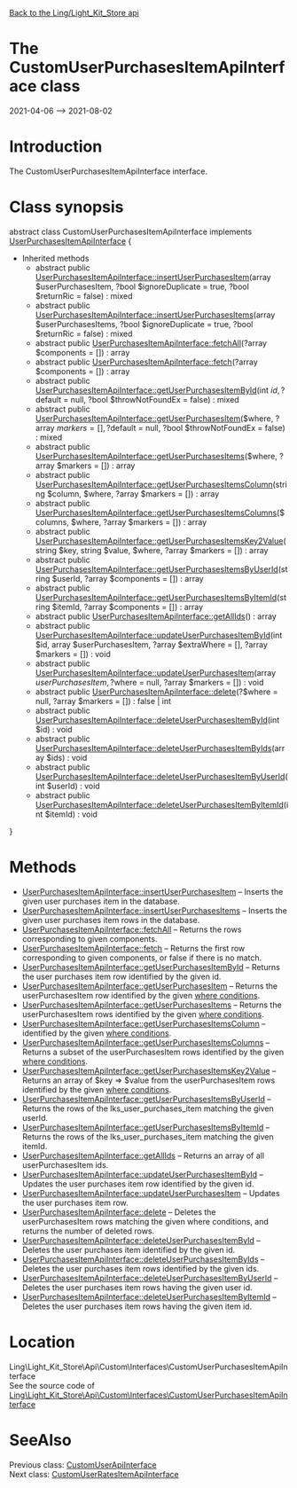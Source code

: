 [Back to the Ling/Light_Kit_Store api](https://github.com/lingtalfi/Light_Kit_Store/blob/master/doc/api/Ling/Light_Kit_Store.md)



The CustomUserPurchasesItemApiInterface class
================
2021-04-06 --> 2021-08-02






Introduction
============

The CustomUserPurchasesItemApiInterface interface.



Class synopsis
==============


abstract class <span class="pl-k">CustomUserPurchasesItemApiInterface</span> implements [UserPurchasesItemApiInterface](https://github.com/lingtalfi/Light_Kit_Store/blob/master/doc/api/Ling/Light_Kit_Store/Api/Generated/Interfaces/UserPurchasesItemApiInterface.md) {

- Inherited methods
    - abstract public [UserPurchasesItemApiInterface::insertUserPurchasesItem](https://github.com/lingtalfi/Light_Kit_Store/blob/master/doc/api/Ling/Light_Kit_Store/Api/Generated/Interfaces/UserPurchasesItemApiInterface/insertUserPurchasesItem.md)(array $userPurchasesItem, ?bool $ignoreDuplicate = true, ?bool $returnRic = false) : mixed
    - abstract public [UserPurchasesItemApiInterface::insertUserPurchasesItems](https://github.com/lingtalfi/Light_Kit_Store/blob/master/doc/api/Ling/Light_Kit_Store/Api/Generated/Interfaces/UserPurchasesItemApiInterface/insertUserPurchasesItems.md)(array $userPurchasesItems, ?bool $ignoreDuplicate = true, ?bool $returnRic = false) : mixed
    - abstract public [UserPurchasesItemApiInterface::fetchAll](https://github.com/lingtalfi/Light_Kit_Store/blob/master/doc/api/Ling/Light_Kit_Store/Api/Generated/Interfaces/UserPurchasesItemApiInterface/fetchAll.md)(?array $components = []) : array
    - abstract public [UserPurchasesItemApiInterface::fetch](https://github.com/lingtalfi/Light_Kit_Store/blob/master/doc/api/Ling/Light_Kit_Store/Api/Generated/Interfaces/UserPurchasesItemApiInterface/fetch.md)(?array $components = []) : array
    - abstract public [UserPurchasesItemApiInterface::getUserPurchasesItemById](https://github.com/lingtalfi/Light_Kit_Store/blob/master/doc/api/Ling/Light_Kit_Store/Api/Generated/Interfaces/UserPurchasesItemApiInterface/getUserPurchasesItemById.md)(int $id, ?$default = null, ?bool $throwNotFoundEx = false) : mixed
    - abstract public [UserPurchasesItemApiInterface::getUserPurchasesItem](https://github.com/lingtalfi/Light_Kit_Store/blob/master/doc/api/Ling/Light_Kit_Store/Api/Generated/Interfaces/UserPurchasesItemApiInterface/getUserPurchasesItem.md)($where, ?array $markers = [], ?$default = null, ?bool $throwNotFoundEx = false) : mixed
    - abstract public [UserPurchasesItemApiInterface::getUserPurchasesItems](https://github.com/lingtalfi/Light_Kit_Store/blob/master/doc/api/Ling/Light_Kit_Store/Api/Generated/Interfaces/UserPurchasesItemApiInterface/getUserPurchasesItems.md)($where, ?array $markers = []) : array
    - abstract public [UserPurchasesItemApiInterface::getUserPurchasesItemsColumn](https://github.com/lingtalfi/Light_Kit_Store/blob/master/doc/api/Ling/Light_Kit_Store/Api/Generated/Interfaces/UserPurchasesItemApiInterface/getUserPurchasesItemsColumn.md)(string $column, $where, ?array $markers = []) : array
    - abstract public [UserPurchasesItemApiInterface::getUserPurchasesItemsColumns](https://github.com/lingtalfi/Light_Kit_Store/blob/master/doc/api/Ling/Light_Kit_Store/Api/Generated/Interfaces/UserPurchasesItemApiInterface/getUserPurchasesItemsColumns.md)($columns, $where, ?array $markers = []) : array
    - abstract public [UserPurchasesItemApiInterface::getUserPurchasesItemsKey2Value](https://github.com/lingtalfi/Light_Kit_Store/blob/master/doc/api/Ling/Light_Kit_Store/Api/Generated/Interfaces/UserPurchasesItemApiInterface/getUserPurchasesItemsKey2Value.md)(string $key, string $value, $where, ?array $markers = []) : array
    - abstract public [UserPurchasesItemApiInterface::getUserPurchasesItemsByUserId](https://github.com/lingtalfi/Light_Kit_Store/blob/master/doc/api/Ling/Light_Kit_Store/Api/Generated/Interfaces/UserPurchasesItemApiInterface/getUserPurchasesItemsByUserId.md)(string $userId, ?array $components = []) : array
    - abstract public [UserPurchasesItemApiInterface::getUserPurchasesItemsByItemId](https://github.com/lingtalfi/Light_Kit_Store/blob/master/doc/api/Ling/Light_Kit_Store/Api/Generated/Interfaces/UserPurchasesItemApiInterface/getUserPurchasesItemsByItemId.md)(string $itemId, ?array $components = []) : array
    - abstract public [UserPurchasesItemApiInterface::getAllIds](https://github.com/lingtalfi/Light_Kit_Store/blob/master/doc/api/Ling/Light_Kit_Store/Api/Generated/Interfaces/UserPurchasesItemApiInterface/getAllIds.md)() : array
    - abstract public [UserPurchasesItemApiInterface::updateUserPurchasesItemById](https://github.com/lingtalfi/Light_Kit_Store/blob/master/doc/api/Ling/Light_Kit_Store/Api/Generated/Interfaces/UserPurchasesItemApiInterface/updateUserPurchasesItemById.md)(int $id, array $userPurchasesItem, ?array $extraWhere = [], ?array $markers = []) : void
    - abstract public [UserPurchasesItemApiInterface::updateUserPurchasesItem](https://github.com/lingtalfi/Light_Kit_Store/blob/master/doc/api/Ling/Light_Kit_Store/Api/Generated/Interfaces/UserPurchasesItemApiInterface/updateUserPurchasesItem.md)(array $userPurchasesItem, ?$where = null, ?array $markers = []) : void
    - abstract public [UserPurchasesItemApiInterface::delete](https://github.com/lingtalfi/Light_Kit_Store/blob/master/doc/api/Ling/Light_Kit_Store/Api/Generated/Interfaces/UserPurchasesItemApiInterface/delete.md)(?$where = null, ?array $markers = []) : false | int
    - abstract public [UserPurchasesItemApiInterface::deleteUserPurchasesItemById](https://github.com/lingtalfi/Light_Kit_Store/blob/master/doc/api/Ling/Light_Kit_Store/Api/Generated/Interfaces/UserPurchasesItemApiInterface/deleteUserPurchasesItemById.md)(int $id) : void
    - abstract public [UserPurchasesItemApiInterface::deleteUserPurchasesItemByIds](https://github.com/lingtalfi/Light_Kit_Store/blob/master/doc/api/Ling/Light_Kit_Store/Api/Generated/Interfaces/UserPurchasesItemApiInterface/deleteUserPurchasesItemByIds.md)(array $ids) : void
    - abstract public [UserPurchasesItemApiInterface::deleteUserPurchasesItemByUserId](https://github.com/lingtalfi/Light_Kit_Store/blob/master/doc/api/Ling/Light_Kit_Store/Api/Generated/Interfaces/UserPurchasesItemApiInterface/deleteUserPurchasesItemByUserId.md)(int $userId) : void
    - abstract public [UserPurchasesItemApiInterface::deleteUserPurchasesItemByItemId](https://github.com/lingtalfi/Light_Kit_Store/blob/master/doc/api/Ling/Light_Kit_Store/Api/Generated/Interfaces/UserPurchasesItemApiInterface/deleteUserPurchasesItemByItemId.md)(int $itemId) : void

}






Methods
==============

- [UserPurchasesItemApiInterface::insertUserPurchasesItem](https://github.com/lingtalfi/Light_Kit_Store/blob/master/doc/api/Ling/Light_Kit_Store/Api/Generated/Interfaces/UserPurchasesItemApiInterface/insertUserPurchasesItem.md) &ndash; Inserts the given user purchases item in the database.
- [UserPurchasesItemApiInterface::insertUserPurchasesItems](https://github.com/lingtalfi/Light_Kit_Store/blob/master/doc/api/Ling/Light_Kit_Store/Api/Generated/Interfaces/UserPurchasesItemApiInterface/insertUserPurchasesItems.md) &ndash; Inserts the given user purchases item rows in the database.
- [UserPurchasesItemApiInterface::fetchAll](https://github.com/lingtalfi/Light_Kit_Store/blob/master/doc/api/Ling/Light_Kit_Store/Api/Generated/Interfaces/UserPurchasesItemApiInterface/fetchAll.md) &ndash; Returns the rows corresponding to given components.
- [UserPurchasesItemApiInterface::fetch](https://github.com/lingtalfi/Light_Kit_Store/blob/master/doc/api/Ling/Light_Kit_Store/Api/Generated/Interfaces/UserPurchasesItemApiInterface/fetch.md) &ndash; Returns the first row corresponding to given components, or false if there is no match.
- [UserPurchasesItemApiInterface::getUserPurchasesItemById](https://github.com/lingtalfi/Light_Kit_Store/blob/master/doc/api/Ling/Light_Kit_Store/Api/Generated/Interfaces/UserPurchasesItemApiInterface/getUserPurchasesItemById.md) &ndash; Returns the user purchases item row identified by the given id.
- [UserPurchasesItemApiInterface::getUserPurchasesItem](https://github.com/lingtalfi/Light_Kit_Store/blob/master/doc/api/Ling/Light_Kit_Store/Api/Generated/Interfaces/UserPurchasesItemApiInterface/getUserPurchasesItem.md) &ndash; Returns the userPurchasesItem row identified by the given [where conditions](https://github.com/lingtalfi/SimplePdoWrapper#the-where-conditions).
- [UserPurchasesItemApiInterface::getUserPurchasesItems](https://github.com/lingtalfi/Light_Kit_Store/blob/master/doc/api/Ling/Light_Kit_Store/Api/Generated/Interfaces/UserPurchasesItemApiInterface/getUserPurchasesItems.md) &ndash; Returns the userPurchasesItem rows identified by the given [where conditions](https://github.com/lingtalfi/SimplePdoWrapper#the-where-conditions).
- [UserPurchasesItemApiInterface::getUserPurchasesItemsColumn](https://github.com/lingtalfi/Light_Kit_Store/blob/master/doc/api/Ling/Light_Kit_Store/Api/Generated/Interfaces/UserPurchasesItemApiInterface/getUserPurchasesItemsColumn.md) &ndash; identified by the given [where conditions](https://github.com/lingtalfi/SimplePdoWrapper#the-where-conditions).
- [UserPurchasesItemApiInterface::getUserPurchasesItemsColumns](https://github.com/lingtalfi/Light_Kit_Store/blob/master/doc/api/Ling/Light_Kit_Store/Api/Generated/Interfaces/UserPurchasesItemApiInterface/getUserPurchasesItemsColumns.md) &ndash; Returns a subset of the userPurchasesItem rows identified by the given [where conditions](https://github.com/lingtalfi/SimplePdoWrapper#the-where-conditions).
- [UserPurchasesItemApiInterface::getUserPurchasesItemsKey2Value](https://github.com/lingtalfi/Light_Kit_Store/blob/master/doc/api/Ling/Light_Kit_Store/Api/Generated/Interfaces/UserPurchasesItemApiInterface/getUserPurchasesItemsKey2Value.md) &ndash; Returns an array of $key => $value from the userPurchasesItem rows identified by the given [where conditions](https://github.com/lingtalfi/SimplePdoWrapper#the-where-conditions).
- [UserPurchasesItemApiInterface::getUserPurchasesItemsByUserId](https://github.com/lingtalfi/Light_Kit_Store/blob/master/doc/api/Ling/Light_Kit_Store/Api/Generated/Interfaces/UserPurchasesItemApiInterface/getUserPurchasesItemsByUserId.md) &ndash; Returns the rows of the lks_user_purchases_item matching the given userId.
- [UserPurchasesItemApiInterface::getUserPurchasesItemsByItemId](https://github.com/lingtalfi/Light_Kit_Store/blob/master/doc/api/Ling/Light_Kit_Store/Api/Generated/Interfaces/UserPurchasesItemApiInterface/getUserPurchasesItemsByItemId.md) &ndash; Returns the rows of the lks_user_purchases_item matching the given itemId.
- [UserPurchasesItemApiInterface::getAllIds](https://github.com/lingtalfi/Light_Kit_Store/blob/master/doc/api/Ling/Light_Kit_Store/Api/Generated/Interfaces/UserPurchasesItemApiInterface/getAllIds.md) &ndash; Returns an array of all userPurchasesItem ids.
- [UserPurchasesItemApiInterface::updateUserPurchasesItemById](https://github.com/lingtalfi/Light_Kit_Store/blob/master/doc/api/Ling/Light_Kit_Store/Api/Generated/Interfaces/UserPurchasesItemApiInterface/updateUserPurchasesItemById.md) &ndash; Updates the user purchases item row identified by the given id.
- [UserPurchasesItemApiInterface::updateUserPurchasesItem](https://github.com/lingtalfi/Light_Kit_Store/blob/master/doc/api/Ling/Light_Kit_Store/Api/Generated/Interfaces/UserPurchasesItemApiInterface/updateUserPurchasesItem.md) &ndash; Updates the user purchases item row.
- [UserPurchasesItemApiInterface::delete](https://github.com/lingtalfi/Light_Kit_Store/blob/master/doc/api/Ling/Light_Kit_Store/Api/Generated/Interfaces/UserPurchasesItemApiInterface/delete.md) &ndash; Deletes the userPurchasesItem rows matching the given where conditions, and returns the number of deleted rows.
- [UserPurchasesItemApiInterface::deleteUserPurchasesItemById](https://github.com/lingtalfi/Light_Kit_Store/blob/master/doc/api/Ling/Light_Kit_Store/Api/Generated/Interfaces/UserPurchasesItemApiInterface/deleteUserPurchasesItemById.md) &ndash; Deletes the user purchases item identified by the given id.
- [UserPurchasesItemApiInterface::deleteUserPurchasesItemByIds](https://github.com/lingtalfi/Light_Kit_Store/blob/master/doc/api/Ling/Light_Kit_Store/Api/Generated/Interfaces/UserPurchasesItemApiInterface/deleteUserPurchasesItemByIds.md) &ndash; Deletes the user purchases item rows identified by the given ids.
- [UserPurchasesItemApiInterface::deleteUserPurchasesItemByUserId](https://github.com/lingtalfi/Light_Kit_Store/blob/master/doc/api/Ling/Light_Kit_Store/Api/Generated/Interfaces/UserPurchasesItemApiInterface/deleteUserPurchasesItemByUserId.md) &ndash; Deletes the user purchases item rows having the given user id.
- [UserPurchasesItemApiInterface::deleteUserPurchasesItemByItemId](https://github.com/lingtalfi/Light_Kit_Store/blob/master/doc/api/Ling/Light_Kit_Store/Api/Generated/Interfaces/UserPurchasesItemApiInterface/deleteUserPurchasesItemByItemId.md) &ndash; Deletes the user purchases item rows having the given item id.





Location
=============
Ling\Light_Kit_Store\Api\Custom\Interfaces\CustomUserPurchasesItemApiInterface<br>
See the source code of [Ling\Light_Kit_Store\Api\Custom\Interfaces\CustomUserPurchasesItemApiInterface](https://github.com/lingtalfi/Light_Kit_Store/blob/master/Api/Custom/Interfaces/CustomUserPurchasesItemApiInterface.php)



SeeAlso
==============
Previous class: [CustomUserApiInterface](https://github.com/lingtalfi/Light_Kit_Store/blob/master/doc/api/Ling/Light_Kit_Store/Api/Custom/Interfaces/CustomUserApiInterface.md)<br>Next class: [CustomUserRatesItemApiInterface](https://github.com/lingtalfi/Light_Kit_Store/blob/master/doc/api/Ling/Light_Kit_Store/Api/Custom/Interfaces/CustomUserRatesItemApiInterface.md)<br>
